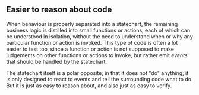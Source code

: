 ## Easier to reason about code

When behaviour is properly separated into a statechart, the remaining business logic is distilled into small functions or actions, each of which can be understood in isolation, without the need to understand when or why any particular function or action is invoked.  This type of code is often a lot easier to test too, since a function or action is not supposed to make judgements on other functions or actions to invoke, but rather emit _events_ that should be handled by the statechart.

The statechart itself is a polar opposite; in that it does not "do" anything; it is only designed to react to events and tell the surrounding code what to do.  But it is just as easy to reason about, and also just as easy to verify.
